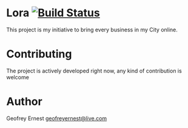# Lora [![Build Status](https://travis-ci.org/gernest/lora.svg?branch=master)](https://travis-ci.org/gernest/lora)
This project is my initiative to bring every business in my City online.

# Contributing

The project is actively developed right now, any kind of contribution is welcome

# Author

Geofrey Ernest geofreyernest@live.com